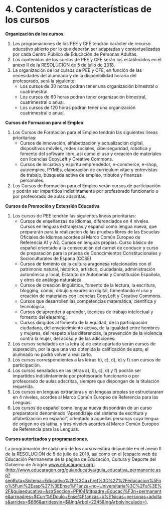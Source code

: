 
# 4. Contenidos y características de los cursos

**Organización de los cursos**:

1. Las programaciones de los PEE y CFE tendrán carácter de recurso educativo abierto por lo que deberán ser adaptadas y contextualizadas por cada Centro Público de Educación de Personas Adultas.
2. Los contenidos de los cursos de PEE y CFE serán los establecidos en el anexo II de la RESOLUCIÓN de 5 de julio de 2018.
3. La organización de los cursos de PEE y CFE, en función de las necesidades del alumnado y de la disponibilidad horaria del profesorado, será la siguiente:
	* Los cursos de 30 horas podran tener una organización bimestral o cuatrimestral.
	* Los cursos de 60 horas podran tener organización bimestraI, cuatrimestral o anual.
	* Los cursos de 120 horas podran tener una organización cuatrimestral o anual.

**Cursos de Formacion para el Empleo**:

1. Los Cursos de Formación para el Empleo tendrán las siguientes líneas prioritarias:
	* Cursos de innovación, alfabetización y actualización digital, dispositivos móviles, redes sociales, ciberseguridad, robótica y fomento del software libre, asi como el uso y creación de materiales con licencias CopyLeft y Creative Commons.
	* Cursos de iniciativa y espiritu emprendedor, e-commerce, e-shop, autoempleo, PYMEs, elaboración de curriculum vitae y entrevistas de trabajo, búsqueda activa de empleo, tributos y finanzas personales.
2. Los Cursos de Formación para el Empleo serán cursos de participación y podrán ser impartidos indistintamente por profesorado funcionario o por profesorado de aulas adscritas.

**Cursos de Promoción y Extensión Educativa**.

1. Los cursos de PEE tendrán las siguientes líneas prioritarias:
	* Cursos de enseñanzas de idiomas, diferenciados en 4 niveles. Cursos en lenguas extranjeras y espanol como Iengua nueva, que prepararán para la realizacion de las pruebas libres de las Escuelas Oficiales de Idiomas acordes al Marco Común Europeo de Referencia A1 y A2. Cursos en lenguas propias. Curso básico de español orientado a la consecucián del carnet de conducir y curso de preparación para la prueba de Conocimientos Coristitucionales y Socioculturales de Espana (CCSE).
	* Cursos de fomento de la cultura aragonesa relacionados con el patrimonio natural, histórico, artístico, ciudadanía, administración autonómica y local, Estatuto de Autonomía y Constitución Española, y otros de análoga naturaleza.
	* Cursos de creación Iingüística, fomento de la lectura, la escritura, blogging, cómic, dibujo y expresión digital, fomentando el uso y creación de materiales con licencias CopyLeft y Creative Commons.
	* Cursos que desarrollen las competencias matemática, científica y tecnológica.
	* Cursos de aprender a aprender, técnicas de trabajo intelectual y fomento del elearning.
	* Cursos dirigidos al fomento de la equidad, de la participación ciudadana, del envejecimiento activo, de la igualdad entre hombres y mujeres, del respeto a las diferencias, la prevención de la violencia contra la mujer, del acoso y de las adicciones.
2. Los cursos señalados en la letra a) de este apartado serán cursos de superación, por la que una vez obtenida la calificación de apto, el alumnado no podrá volver a realizarlo.
3. Los cursos correspondientes a las letras b), c), d), e) y f) son cursos de participación.
4. Los cursos senalados en las letras a), b), c), d) y f) podrán ser impartidos indistintamente por profesorado funcionario o por profesorado de aulas adscritas, siempre que dispongan de la titulación requerida.
5. Los cursos en lenguas extranjeras y en lenguas propias se estructuraran en 4 niveles, acordes al Marco Común Europeo de Referencia para las Lenguas.
6. Los cursos de español como lengua nueva dispondrán de un curso preparatorio denominado “Aprendizaje del sistema de escritura y alfabetización en español”, orientado a aquellas personas cuya lengua de origen no es latina, y tres niveles acordes al Marco Común Europeo de Referencia para las Lenguas.

**Cursos autorizados y programaciones.**

La programación de cada uno de los cursos estará disponible en el anexo II de Ia
RESOLUCIÓN de 5 de julio de 2018, así como en el [espacio web de Educación
Permanente de la página de Educación, Cultura y Deporte del Gobierno de Aragón
www.educaragon.org](http://www.educaragon.org/guiaeducativa/guia_educativa_permanente.asp?sepRuta=Sistema+Educativo%2F%3Ca+href%3D%27%2Feducacion%5Fno%5Funi%2Easp%27%3EEnse%F1anza+no+Universitaria%3C%2Fa%3E%2F&guiaeducativa=&strSeccion=PPI04&titpadre=Educaci%F3n+permanente&arrpadres=$Curr%EDculo+Ense%F1anzas+b%E1sicas+personas+adultas&arrides=$686&arridesvin=$&lngArbol=2245&lngArbolvinculado=).